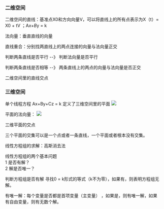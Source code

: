 ### 二维空间

二维空间的直线：基准点X0和方向向量V，可以将直线上的所有点表示为X（t）= X0 + tV ；A*x+B*y = k 

法向量：垂直直线的向量

直线重合：分别找两直线上的两点连接的向量与法向量正交

判断两条直线是否平行 --》 判断法向量是否平行

判断两条直线是否相等 --》 两条直线上的两点的向量与法向量是否正交 

二维空间里的直线交点

### 三维空间

单个线程方程 Ax+By+Cz = k 定义了三维空间里的平面
![](http://images.cronusliang.me/ML/linearalgebra/%E4%B8%89%E7%BB%B4%E5%B9%B3%E9%9D%A2.png)

平面的法向量： ![](http://images.cronusliang.me/ML/linearalgebra/%E5%B9%B3%E9%9D%A2%E7%9A%84%E6%B3%95%E5%90%91%E9%87%8F.png)

三维平面的交点

三个平面的交集可以是一个点或者一条直线，一个平面或者根本没有交集。

线性方程组的求解：高斯消去法   
 
线性方程组的两个基本问题  
	  1 是否有解？  
	  2 解是否唯一？ 

判断方程组是否有解
   寻找0 = k形式的等式（k不为零），如果有，则表明方程组无解。  
   
   有唯一解：每个变量是否都是首项变量（主变量）  ，如果是，则有唯一解，如果有自由变量，则有无数个解。
  
